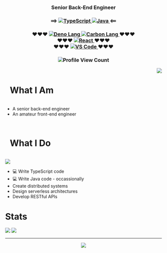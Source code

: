 <main>
    <h3 align="center">Senior Back-End Engineer</h3>
    <h3 align="center">
        ⟹
        <a href="https://www.typescriptlang.org/">
            <img src="https://img.shields.io/badge/typescript-%23007ACC.svg?style=for-the-badge&logo=typescript&logoColor=white" alt="TypeScript" />
        </a>
        <a href="https://www.graalvm.org/">
            <img src="https://img.shields.io/badge/java-%23ED8B00.svg?style=for-the-badge&logo=openjdk&logoColor=white" alt="Java" />
        </a>
        ⟸
    </h3>
    <h3 align="center">
        ❤❤❤
        <a href="https://deno.com/">
            <img src="https://img.shields.io/badge/deno%20js-000000?style=for-the-badge&logo=deno&logoColor=white" alt="Deno Lang" />
        </a>
        <a href="https://github.com/carbon-language/carbon-lang/">
            <img src="https://img.shields.io/badge/C%20Carbon-000000?style=for-the-badge&color=black&logoColor=white" alt="Carbon Lang" />
        </a>
        ❤❤❤
        <br />
        ❤❤❤
        <a href="https://react.dev/">
            <img src="https://img.shields.io/badge/react-%2320232a.svg?style=for-the-badge&logo=react&logoColor=%2361DAFB" alt="React" />
        </a>
        ❤❤❤
        <br />
        ❤❤❤
        <a href="https://code.visualstudio.com/">
            <img src="https://custom-icon-badges.demolab.com/badge/Visual%20Studio%20Code-0078d7.svg?style=for-the-badge&logo=vsc&logoColor=white" alt="VS Code" />
        </a>
        ❤❤❤
    </h3>
    <h3 align="center">
        <img src="https://komarev.com/ghpvc/?username=kaonashi-noface&style=for-the-badge&color=000000" alt="Profile View Count" />
    </h3>
    <div style="display: flex; justify-content: flex-end">
        <left style="flex-grow: 1;">
            <h1 style="padding: 15px;">What I Am</h1>
            <ul>
                <li>A senior back-end engineer</li>
                <li>An amateur front-end engineer</li>
            </ul>
        </left>
        <right style="flex-grow: 0;">
            <img
                src="https://media3.giphy.com/media/v1.Y2lkPTc5MGI3NjExZTBpbWZ4eDd1dGhzZ2toeXo3NnhpMzUyODI1ZW0xa3JsM2ttcTF4ZCZlcD12MV9pbnRlcm5hbF9naWZfYnlfaWQmY3Q9Zw/3oz8xwbscqzx7SkvN6/giphy.gif"
            />
        </right>
    </div>
    <h1 style="padding: 15px; align="left">What I Do</h1>
    <img
        src="https://media.giphy.com/media/v1.Y2lkPTc5MGI3NjExdjEzYWtveWRxM3BhbnJlbnc2aDl1cm1yZHJlYzlxYWwybDR2dWp0NiZlcD12MV9naWZzX3NlYXJjaCZjdD1n/maNB0qAiRVAty/giphy.gif"
    />
    <ul>
        <li>💻 Write TypeScript code</li>
        <li>💻 Write Java code - occassionally</li>
        <li>Create distributed systems</li>
        <li>Design serverless architectures</li>
        <li>Develop RESTful APIs</li>
    </ul>
    <h1>Stats</h1>
    <div>
        <img src="https://github-readme-stats.vercel.app/api?username=kaonashi-noface&show_icons=true&hide_title=true&hide_border=true&theme=dracula" />
        <img src="https://github-readme-stats-trinibs-projects.vercel.app/api/top-langs?username=kaonashi-noface&layout=compact&border_color=599200&hide_border=true&theme=dracula&langs_count=6">
    </div>
    <hr/>
    <div align="center">
        <img src="https://media1.giphy.com/media/v1.Y2lkPTc5MGI3NjExNTAydmp3MmRiZThoZW8waXYwdXR4aHFhdzUzMGpldWdycWQzajJkOCZlcD12MV9pbnRlcm5hbF9naWZfYnlfaWQmY3Q9Zw/dEdgB3euossMg/giphy.gif" />
    </div>
</main>